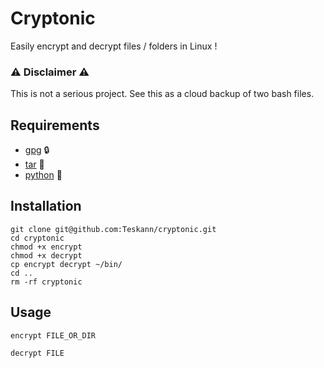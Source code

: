 # Cryptonic

Easily encrypt and decrypt files / folders in Linux !

### :warning: Disclaimer :warning:

This is not a serious project. See this as a cloud backup of two bash files.

## Requirements

 - [gpg](https://gnupg.org/) :lock:
 - [tar](https://www.gnu.org/software/tar/) :file_folder:
 - [python](https://www.python.org/downloads/) :snake:

## Installation

```
git clone git@github.com:Teskann/cryptonic.git
cd cryptonic
chmod +x encrypt
chmod +x decrypt
cp encrypt decrypt ~/bin/
cd ..
rm -rf cryptonic
```

## Usage

```
encrypt FILE_OR_DIR
```

```
decrypt FILE
```